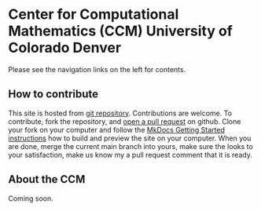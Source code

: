 # Center for Computational Mathematics (CCM) University of Colorado Denver

Please see the navigation links on the left for contents.

## How to contribute
This site is hosted from [git repository](https://github.com/ccmucdenver/ccm-docs). Contributions are welcome. To contribute, fork the repository,  and [open a pull request](https://docs.github.com/en/pull-requests/collaborating-with-pull-requests/proposing-changes-to-your-work-with-pull-requests/about-pull-requests) on github. Clone your fork on your computer and follow the [MkDocs Getting Started instructions](https://www.mkdocs.org/getting-started) how to build and preview the site on your computer. When you are done, merge the  current main branch into yours, make sure the  looks to your satisfaction, make us know my a pull request comment that it is ready. 

## About the CCM

Coming soon.
